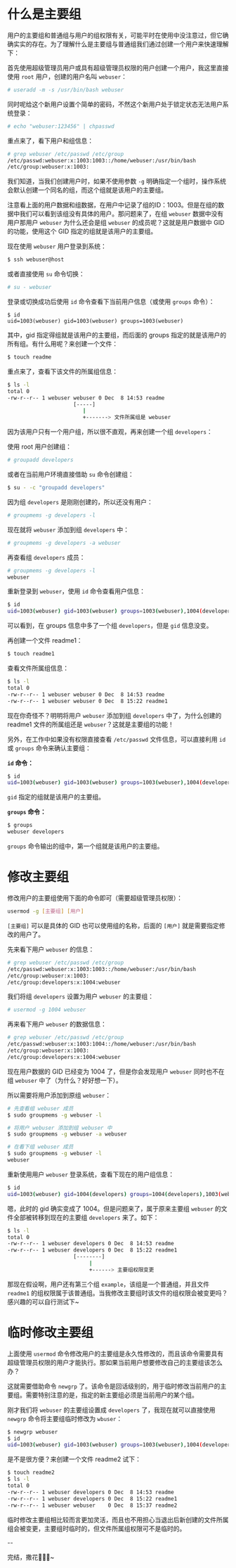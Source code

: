 # 什么是主要组

用户的主要组和普通组与用户的组权限有关，可能平时在使用中没注意过，但它确确实实的存在。为了理解什么是主要组与普通组我们通过创建一个用户来快速理解下：

首先使用超级管理员用户或具有超级管理员权限的用户创建一个用户，我这里直接使用 `root` 用户，创建的用户名叫 `webuser`：

```bash
# useradd -m -s /usr/bin/bash webuser
```

同时呢给这个新用户设置个简单的密码，不然这个新用户处于锁定状态无法用户系统登录：

```bash
# echo "webuser:123456" | chpasswd
```

重点来了，看下用户和组信息：

```bash
# grep webuser /etc/passwd /etc/group
/etc/passwd:webuser:x:1003:1003::/home/webuser:/usr/bin/bash
/etc/group:webuser:x:1003:
```

我们知道，当我们创建用户时，如果不使用参数 `-g` 明确指定一个组时，操作系统会默认创建一个同名的组，而这个组就是该用户的主要组。

注意看上面的用户数据和组数据，在用户中记录了组的ID：1003。但是在组的数据中我们可以看到该组没有具体的用户。那问题来了，在组 `webuser` 数据中没有用户那用户 `webuser` 为什么还会是组 `webuser` 的成员呢？这就是用户数据中 GID 的功能，使用这个 GID 指定的组就是该用户的主要组。


现在使用 `webuser` 用户登录到系统：

```bash
$ ssh webuser@host
```

或者直接使用 `su` 命令切换：

```bash
# su - webuser
```

登录或切换成功后使用 `id` 命令查看下当前用户信息（或使用 `groups` 命令）：

```bassh
$ id
uid=1003(webuser) gid=1003(webuser) groups=1003(webuser)
```

其中，gid 指定得组就是该用户的主要组，而后面的 groups 指定的就是该用户的所有组。有什么用呢？来创建一个文件：

```bash
$ touch readme
```

重点来了，查看下该文件的所属组信息：

```bash
$ ls -l
total 0
-rw-r--r-- 1 webuser webuser 0 Dec  8 14:53 readme
                     [-----]
                        |
                        +-------> 文件所属组是 webuser
```

因为该用户只有一个用户组，所以很不直观，再来创建一个组 `developers`：

使用 root 用户创建组：

```bash
# groupadd developers
```

或者在当前用户环境直接借助 `su` 命令创建组：

```bash
$ su - -c "groupadd developers"
```

因为组 `developers` 是刚刚创建的，所以还没有用户：

```bash
# groupmems -g developers -l
```

现在就将 `webuser` 添加到组 `developers` 中：

```bash
# groupmems -g developers -a webuser
```

再查看组 `developers` 成员：

```bash
# groupmems -g developers -l
webuser
```

重新登录到 `webuser`，使用 `id` 命令查看用户信息：

```bash
$ id
uid=1003(webuser) gid=1003(webuser) groups=1003(webuser),1004(developers)
```

可以看到，在 groups 信息中多了一个组 `developers`，但是 `gid` 信息没变。

再创建一个文件 readme1：

```bash
$ touch readme1
```

查看文件所属组信息：

```bash
$ ls -l
total 0
-rw-r--r-- 1 webuser webuser 0 Dec  8 14:53 readme
-rw-r--r-- 1 webuser webuser 0 Dec  8 15:22 readme1
```

现在你奇怪不？明明将用户 `webuser` 添加到组 `developers` 中了，为什么创建的 readme1 文件的所属组还是 `webuser`？这就是主要组的功能！

另外，在工作中如果没有权限直接查看 `/etc/passwd` 文件信息，可以直接利用 `id` 或 `groups` 命令来确认主要组：

**`id` 命令：**

```bash
$ id
uid=1003(webuser) gid=1003(webuser) groups=1003(webuser),1004(developers)
```

`gid` 指定的组就是该用户的主要组。

**`groups` 命令：**

```bash
$ groups
webuser developers
```

`groups` 命令输出的组中，第一个组就是该用户的主要组。


# 修改主要组

修改用户的主要组使用下面的命令即可（需要超级管理员权限）：

```bash
usermod -g [主要组] [用户]
```

`[主要组]` 可以是具体的 GID 也可以使用组的名称，后面的 `[用户]` 就是需要指定修改的用户了。

先来看下用户 `webuser` 的信息：

```bash
# grep webuser /etc/passwd /etc/group
/etc/passwd:webuser:x:1003:1003::/home/webuser:/usr/bin/bash
/etc/group:webuser:x:1003:
/etc/group:developers:x:1004:webuser
```

我们将组 `developers` 设置为用户 `webuser` 的主要组：

```bash
# usermod -g 1004 webuser
```

再来看下用户 `webuser` 的数据信息：

```bash
# grep webuser /etc/passwd /etc/group
/etc/passwd:webuser:x:1003:1004::/home/webuser:/usr/bin/bash
/etc/group:webuser:x:1003:
/etc/group:developers:x:1004:webuser
```

现在用户数据的 GID 已经变为 1004 了，但是你会发现用户 `webuser` 同时也不在组 `webuser` 中了（为什么？好好想一下）。

所以需要将用户添加到原组 `webuser`：

```bash
# 先查看组 webuser 成员
$ sudo groupmems -g webuser -l

# 将用户 webuser 添加到组 webuser 中
$ sudo groupmems -g webuser -a webuser

# 在看下组 webuser 成员
$ sudo groupmems -g webuser -l
webuser
```

重新使用用户 `webuser` 登录系统，查看下现在的用户组信息：

```bash
$ id
uid=1003(webuser) gid=1004(developers) groups=1004(developers),1003(webuser)
```

嗯，此时的 gid 确实变成了 1004。但是问题来了，属于原来主要组 `webuser` 的文件全部被转移到现在的主要组 `developers` 来了。如下：

```bash
$ ls -l
total 0
-rw-r--r-- 1 webuser developers 0 Dec  8 14:53 readme
-rw-r--r-- 1 webuser developers 0 Dec  8 15:22 readme1
                     [--------]
                          |
                          +------> 主要组权限变更
```

那现在假设啊，用户还有第三个组 `example`，该组是一个普通组，并且文件 `readme1` 的组权限属于该普通组。当我修改主要组时该文件的组权限会被变更吗？感兴趣的可以自行测试下~

# 临时修改主要组

上面使用 `usermod` 命令修改用户的主要组是永久性修改的，而且该命令需要具有超级管理员权限的用户才能执行。那如果当前用户想要修改自己的主要组该怎么办？

这就需要借助命令 `newgrp` 了。该命令是回话级别的，用于临时修改当前用户的主要组。需要特别注意的是，指定的新主要组必须是当前用户的某个组。

刚才我们将 `webuser` 的主要组设置成 `developers` 了，我现在就可以直接使用 `newgrp` 命令将主要组临时修改为 `wbuser`：

```bash
$ newgrp webuser
$ id
uid=1003(webuser) gid=1003(webuser) groups=1003(webuser),1004(developers)
```

是不是很方便？来创建一个文件 readme2 试下：

```bash
$ touch readme2
$ ls -l
total 0
-rw-r--r-- 1 webuser developers 0 Dec  8 14:53 readme
-rw-r--r-- 1 webuser developers 0 Dec  8 15:22 readme1
-rw-r--r-- 1 webuser webuser    0 Dec  8 15:37 readme2
```

临时修改主要组相比较而言更加灵活，而且也不用担心当退出后新创建的文件所属组会被变更，主要组时临时的，但文件所属组权限可不是临时的。

--

完结，撒花🎉🎉🎉~